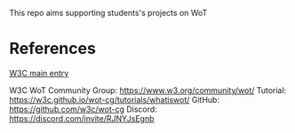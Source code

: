 This repo aims supporting students's projects on WoT

# References
[W3C main entry](https://www.w3.org/WoT/cg/)

W3C WoT Community Group: https://www.w3.org/community/wot/
Tutorial: https://w3c.github.io/wot-cg/tutorials/whatiswot/
GitHub: https://github.com/w3c/wot-cg
Discord: https://discord.com/invite/RJNYJsEgnb


